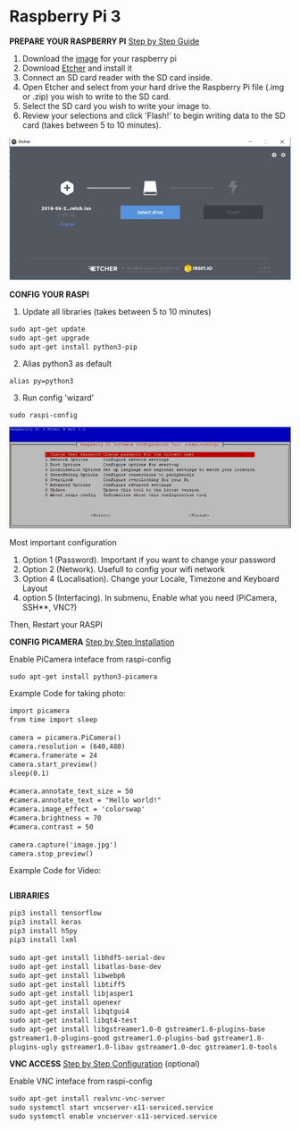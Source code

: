 # Raspberry Pi 3
**PREPARE YOUR RASPBERRY PI** [Step by Step Guide](https://www.raspberrypi.org/documentation/installation/installing-images/)

1. Download the [image](https://www.raspberrypi.org/downloads/) for your raspberry pi
2. Download [Etcher](https://etcher.io/) and install it
3. Connect an SD card reader with the SD card inside.
4. Open Etcher and select from your hard drive the Raspberry Pi file (.img or .zip) you wish to write to the SD card.
5. Select the SD card you wish to write your image to.
6. Review your selections and click 'Flash!' to begin writing data to the SD card (takes between 5 to 10 minutes).

![etcher](/images/etcher.PNG)


**CONFIG YOUR RASPI**

1. Update all libraries (takes between 5 to 10 minutes)
```
sudo apt-get update
sudo apt-get upgrade
sudo apt-get install python3-pip
```

2. Alias python3 as default
```
alias py=python3
```


3. Run config 'wizard'
```
sudo raspi-config
```
![raspi_config](/images/wizard.PNG)

Most important configuration

1. Option 1 (Password). Important if you want to change your password
2. Option 2 (Network). Usefull to config your wifi network
3. Option 4 (Localisation). Change your Locale, Timezone and Keyboard Layout
4. option 5 (Interfacing). In submenu, Enable what you need (PiCamera, SSH**, VNC?)

Then, Restart your RASPI


**CONFIG PICAMERA** [Step by Step Installation](https://projects.raspberrypi.org/en/projects/getting-started-with-picamera/4)

Enable PiCamera inteface from raspi-config
```
sudo apt-get install python3-picamera
```

Example Code for taking photo:
```
import picamera
from time import sleep

camera = picamera.PiCamera()
camera.resolution = (640,480)
#camera.framerate = 24
camera.start_preview()
sleep(0.1)

#camera.annotate_text_size = 50
#camera.annotate_text = "Hello world!"
#camera.image_effect = 'colorswap'
#camera.brightness = 70
#camera.contrast = 50

camera.capture('image.jpg')
camera.stop_preview()

```

Example Code for Video:
```
```


**LIBRARIES**

```
pip3 install tensorflow
pip3 install keras
pip3 install h5py
pip3 install lxml

sudo apt-get install libhdf5-serial-dev
sudo apt-get install libatlas-base-dev
sudo apt-get install libwebp6
sudo apt-get install libtiff5
sudo apt-get install libjasper1
sudo apt-get install openexr
sudo apt-get install libqtgui4
sudo apt-get install libqt4-test
sudo apt-get install libgstreamer1.0-0 gstreamer1.0-plugins-base gstreamer1.0-plugins-good gstreamer1.0-plugins-bad gstreamer1.0-plugins-ugly gstreamer1.0-libav gstreamer1.0-doc gstreamer1.0-tools

```

**VNC ACCESS** [Step by Step Configuration](https://www.realvnc.com/es/connect/docs/raspberry-pi.html#raspberry-pi-setup) (optional)

Enable VNC inteface from raspi-config
```
sudo apt-get install realvnc-vnc-server
sudo systemctl start vncserver-x11-serviced.service
sudo systemctl enable vncserver-x11-serviced.service
```


